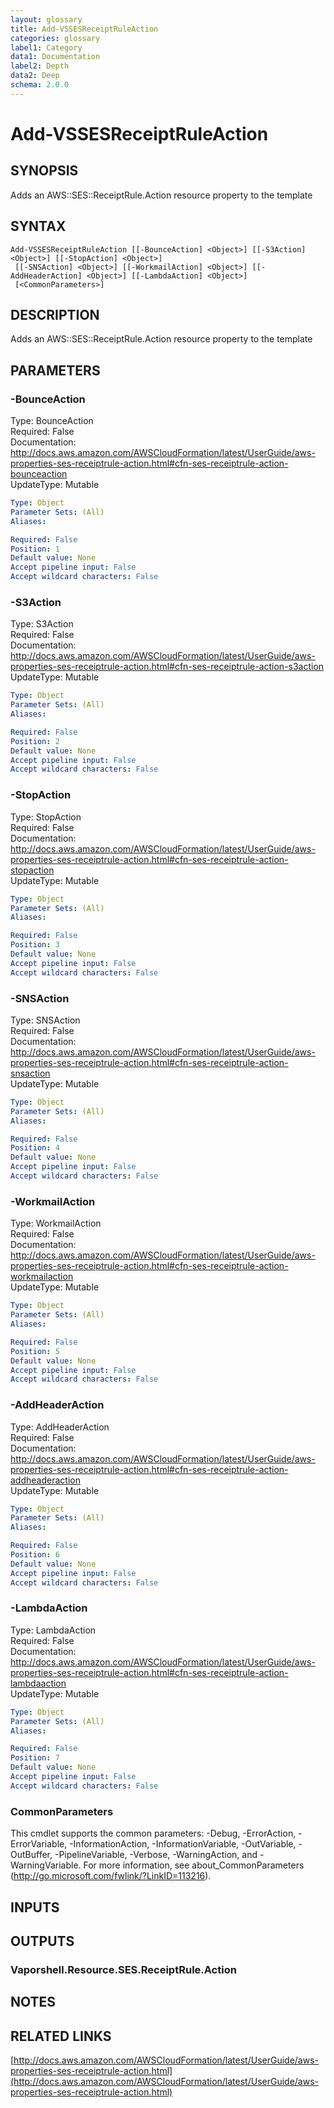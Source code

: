 ```yaml
---
layout: glossary
title: Add-VSSESReceiptRuleAction
categories: glossary
label1: Category
data1: Documentation
label2: Depth
data2: Deep
schema: 2.0.0
---
```


# Add-VSSESReceiptRuleAction

## SYNOPSIS
Adds an AWS::SES::ReceiptRule.Action resource property to the template

## SYNTAX

```
Add-VSSESReceiptRuleAction [[-BounceAction] <Object>] [[-S3Action] <Object>] [[-StopAction] <Object>]
 [[-SNSAction] <Object>] [[-WorkmailAction] <Object>] [[-AddHeaderAction] <Object>] [[-LambdaAction] <Object>]
 [<CommonParameters>]
```

## DESCRIPTION
Adds an AWS::SES::ReceiptRule.Action resource property to the template

## PARAMETERS

### -BounceAction
Type: BounceAction    
Required: False    
Documentation: http://docs.aws.amazon.com/AWSCloudFormation/latest/UserGuide/aws-properties-ses-receiptrule-action.html#cfn-ses-receiptrule-action-bounceaction    
UpdateType: Mutable

```yaml
Type: Object
Parameter Sets: (All)
Aliases:

Required: False
Position: 1
Default value: None
Accept pipeline input: False
Accept wildcard characters: False
```

### -S3Action
Type: S3Action    
Required: False    
Documentation: http://docs.aws.amazon.com/AWSCloudFormation/latest/UserGuide/aws-properties-ses-receiptrule-action.html#cfn-ses-receiptrule-action-s3action    
UpdateType: Mutable

```yaml
Type: Object
Parameter Sets: (All)
Aliases:

Required: False
Position: 2
Default value: None
Accept pipeline input: False
Accept wildcard characters: False
```

### -StopAction
Type: StopAction    
Required: False    
Documentation: http://docs.aws.amazon.com/AWSCloudFormation/latest/UserGuide/aws-properties-ses-receiptrule-action.html#cfn-ses-receiptrule-action-stopaction    
UpdateType: Mutable

```yaml
Type: Object
Parameter Sets: (All)
Aliases:

Required: False
Position: 3
Default value: None
Accept pipeline input: False
Accept wildcard characters: False
```

### -SNSAction
Type: SNSAction    
Required: False    
Documentation: http://docs.aws.amazon.com/AWSCloudFormation/latest/UserGuide/aws-properties-ses-receiptrule-action.html#cfn-ses-receiptrule-action-snsaction    
UpdateType: Mutable

```yaml
Type: Object
Parameter Sets: (All)
Aliases:

Required: False
Position: 4
Default value: None
Accept pipeline input: False
Accept wildcard characters: False
```

### -WorkmailAction
Type: WorkmailAction    
Required: False    
Documentation: http://docs.aws.amazon.com/AWSCloudFormation/latest/UserGuide/aws-properties-ses-receiptrule-action.html#cfn-ses-receiptrule-action-workmailaction    
UpdateType: Mutable

```yaml
Type: Object
Parameter Sets: (All)
Aliases:

Required: False
Position: 5
Default value: None
Accept pipeline input: False
Accept wildcard characters: False
```

### -AddHeaderAction
Type: AddHeaderAction    
Required: False    
Documentation: http://docs.aws.amazon.com/AWSCloudFormation/latest/UserGuide/aws-properties-ses-receiptrule-action.html#cfn-ses-receiptrule-action-addheaderaction    
UpdateType: Mutable

```yaml
Type: Object
Parameter Sets: (All)
Aliases:

Required: False
Position: 6
Default value: None
Accept pipeline input: False
Accept wildcard characters: False
```

### -LambdaAction
Type: LambdaAction    
Required: False    
Documentation: http://docs.aws.amazon.com/AWSCloudFormation/latest/UserGuide/aws-properties-ses-receiptrule-action.html#cfn-ses-receiptrule-action-lambdaaction    
UpdateType: Mutable

```yaml
Type: Object
Parameter Sets: (All)
Aliases:

Required: False
Position: 7
Default value: None
Accept pipeline input: False
Accept wildcard characters: False
```

### CommonParameters
This cmdlet supports the common parameters: -Debug, -ErrorAction, -ErrorVariable, -InformationAction, -InformationVariable, -OutVariable, -OutBuffer, -PipelineVariable, -Verbose, -WarningAction, and -WarningVariable.
For more information, see about_CommonParameters (http://go.microsoft.com/fwlink/?LinkID=113216).

## INPUTS

## OUTPUTS

### Vaporshell.Resource.SES.ReceiptRule.Action

## NOTES

## RELATED LINKS

[http://docs.aws.amazon.com/AWSCloudFormation/latest/UserGuide/aws-properties-ses-receiptrule-action.html](http://docs.aws.amazon.com/AWSCloudFormation/latest/UserGuide/aws-properties-ses-receiptrule-action.html)

